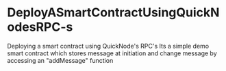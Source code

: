 # DeployASmartContractUsingQuickNodesRPC-s
Deploying a smart contract using QuickNode's RPC's
Its a simple demo smart contract which stores message at initiation and change message by accessing an "addMessage" function 
